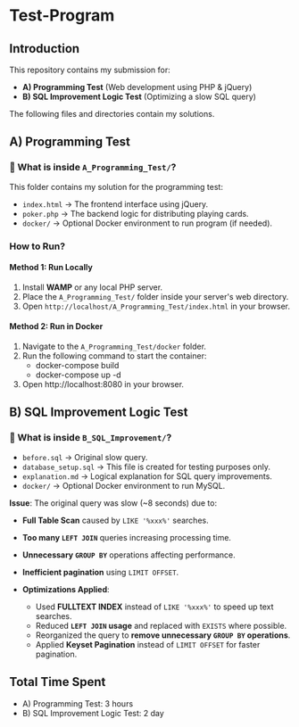 # Test-Program

## Introduction
This repository contains my submission for:
- **A) Programming Test** (Web development using PHP & jQuery)
- **B) SQL Improvement Logic Test** (Optimizing a slow SQL query)

The following files and directories contain my solutions.

## **A) Programming Test**
### 📌 What is inside `A_Programming_Test/`?
This folder contains my solution for the programming test:
- `index.html` → The frontend interface using jQuery.
- `poker.php` → The backend logic for distributing playing cards.
- `docker/` → Optional Docker environment to run program (if needed).

### How to Run?
#### **Method 1: Run Locally**
1. Install **WAMP** or any local PHP server.
2. Place the `A_Programming_Test/` folder inside your server's web directory.
3. Open `http://localhost/A_Programming_Test/index.html` in your browser.

#### **Method 2: Run in Docker**
1. Navigate to the `A_Programming_Test/docker` folder.
2. Run the following command to start the container:
    - docker-compose build
    - docker-compose up -d
3. Open http://localhost:8080 in your browser.


## **B) SQL Improvement Logic Test**
### 📌 What is inside `B_SQL_Improvement/`?
- `before.sql` → Original slow query.
- `database_setup.sql` → This file is created for testing purposes only.
- `explanation.md` → Logical explanation for SQL query improvements.
- `docker/` → Optional Docker environment to run MySQL.

 **Issue**: The original query was slow (~8 seconds) due to:
  - **Full Table Scan** caused by `LIKE '%xxx%'` searches.
  - **Too many `LEFT JOIN`** queries increasing processing time.
  - **Unnecessary `GROUP BY`** operations affecting performance.
  - **Inefficient pagination** using `LIMIT OFFSET`.

- **Optimizations Applied**:
  - Used **FULLTEXT INDEX** instead of `LIKE '%xxx%'` to speed up text searches.
  - Reduced **`LEFT JOIN` usage** and replaced with `EXISTS` where possible.
  - Reorganized the query to **remove unnecessary `GROUP BY` operations**.
  - Applied **Keyset Pagination** instead of `LIMIT OFFSET` for faster pagination.

## Total Time Spent
- A) Programming Test: 3 hours  
- B) SQL Improvement Logic Test: 2 day
